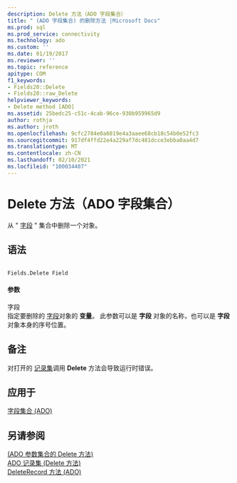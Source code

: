 ```yaml
---
description: Delete 方法（ADO 字段集合）
title: " (ADO 字段集合) 的删除方法 |Microsoft Docs"
ms.prod: sql
ms.prod_service: connectivity
ms.technology: ado
ms.custom: ''
ms.date: 01/19/2017
ms.reviewer: ''
ms.topic: reference
apitype: COM
f1_keywords:
- Fields20::Delete
- Fields20::raw_Delete
helpviewer_keywords:
- Delete method [ADO]
ms.assetid: 25bedc25-c51c-4cab-96ce-930b959965d9
author: rothja
ms.author: jroth
ms.openlocfilehash: 9cfc2784e0a6019e4a3aaee68cb18c54b0e52fc3
ms.sourcegitcommit: 917df4ffd22e4a229af7dc481dcce3ebba0aa4d7
ms.translationtype: MT
ms.contentlocale: zh-CN
ms.lasthandoff: 02/10/2021
ms.locfileid: "100034407"
---
```

# <a name="delete-method-ado-fields-collection"></a>Delete 方法（ADO 字段集合）
从 " [字段](../../../ado/reference/ado-api/fields-collection-ado.md) " 集合中删除一个对象。  
  
## <a name="syntax"></a>语法  
  
```  
  
Fields.Delete Field  
```  
  
#### <a name="parameters"></a>参数  
 字段  
 指定要删除的 [字段](../../../ado/reference/ado-api/field-object.md)对象的 **变量**。 此参数可以是 **字段** 对象的名称，也可以是 **字段** 对象本身的序号位置。  
  
## <a name="remarks"></a>备注  
 对打开的 [记录集](../../../ado/reference/ado-api/recordset-object-ado.md)调用 **Delete** 方法会导致运行时错误。  
  
## <a name="applies-to"></a>应用于  
 [字段集合 (ADO)](../../../ado/reference/ado-api/fields-collection-ado.md)  
  
## <a name="see-also"></a>另请参阅  
 [ (ADO 参数集合的 Delete 方法) ](../../../ado/reference/ado-api/delete-method-ado-parameters-collection.md)   
 [ADO 记录集 (Delete 方法) ](../../../ado/reference/ado-api/delete-method-ado-recordset.md)   
 [DeleteRecord 方法 (ADO)](../../../ado/reference/ado-api/deleterecord-method-ado.md)
